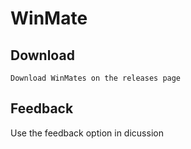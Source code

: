# WinMate

## Download
	Download WinMates on the releases page
## Feedback

Use the feedback option in dicussion

